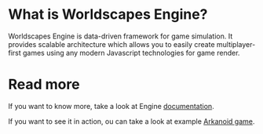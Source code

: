 # What is Worldscapes Engine?

Worldscapes Engine is data-driven framework for game simulation. It provides scalable architecture which allows you to easily create multiplayer-first games using any modern Javascript technologies for game render.

# Read more

If you want to know more, take a look at Engine [documentation](https://github.com/worldscapes/engine/wiki).

If you want to see it in action, ou can take a look at example [Arkanoid game](https://github.com/SFilinsky/worldscapes-arkanoid).
